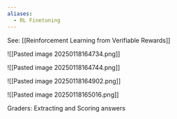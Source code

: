 ```yaml
---
aliases:
  - RL Finetuning
---
```

See: [[Reinforcement Learning from Verifiable Rewards]]

![[Pasted image 20250118164734.png]]

![[Pasted image 20250118164744.png]]

![[Pasted image 20250118164902.png]]

![[Pasted image 20250118165016.png]]

Graders: Extracting and Scoring answers